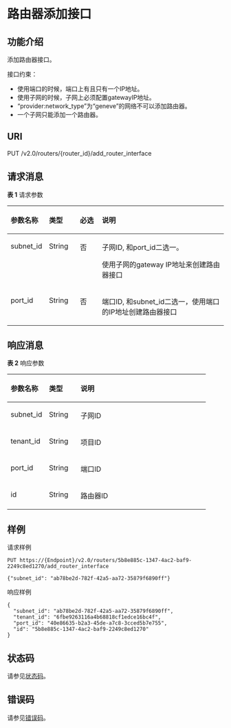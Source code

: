 # 路由器添加接口<a name="ZH-CN_TOPIC_0201534244"></a>

## 功能介绍<a name="section57792052205835"></a>

添加路由器接口。

接口约束：

-   使用端口的时候，端口上有且只有一个IP地址。
-   使用子网的时候，子网上必须配置gatewayIP地址。
-   “provider:network\_type”为“geneve”的网络不可以添加路由器。
-   一个子网只能添加一个路由器。

## URI<a name="section53148261205835"></a>

PUT /v2.0/routers/\{router\_id\}/add\_router\_interface

## 请求消息<a name="section46335438205835"></a>

**表 1**  请求参数

<a name="table62182974205835"></a>
<table><thead align="left"><tr id="row2403081205835"><th class="cellrowborder" valign="top" width="17.349999999999998%" id="mcps1.2.5.1.1"><p id="p60431871205835"><a name="p60431871205835"></a><a name="p60431871205835"></a>参数名称</p>
</th>
<th class="cellrowborder" valign="top" width="14.29%" id="mcps1.2.5.1.2"><p id="p63143353205835"><a name="p63143353205835"></a><a name="p63143353205835"></a>类型</p>
</th>
<th class="cellrowborder" valign="top" width="10.2%" id="mcps1.2.5.1.3"><p id="p14337951205835"><a name="p14337951205835"></a><a name="p14337951205835"></a>必选</p>
</th>
<th class="cellrowborder" valign="top" width="58.160000000000004%" id="mcps1.2.5.1.4"><p id="p20523419205835"><a name="p20523419205835"></a><a name="p20523419205835"></a>说明</p>
</th>
</tr>
</thead>
<tbody><tr id="row51784210205835"><td class="cellrowborder" valign="top" width="17.349999999999998%" headers="mcps1.2.5.1.1 "><p id="p33771502205835"><a name="p33771502205835"></a><a name="p33771502205835"></a>subnet_id</p>
</td>
<td class="cellrowborder" valign="top" width="14.29%" headers="mcps1.2.5.1.2 "><p id="p51137175205835"><a name="p51137175205835"></a><a name="p51137175205835"></a>String</p>
</td>
<td class="cellrowborder" valign="top" width="10.2%" headers="mcps1.2.5.1.3 "><p id="p48470516205835"><a name="p48470516205835"></a><a name="p48470516205835"></a>否</p>
</td>
<td class="cellrowborder" valign="top" width="58.160000000000004%" headers="mcps1.2.5.1.4 "><p id="p33797742205835"><a name="p33797742205835"></a><a name="p33797742205835"></a>子网ID, 和port_id二选一。</p>
<p id="p35744225205835"><a name="p35744225205835"></a><a name="p35744225205835"></a>使用子网的gateway IP地址来创建路由器接口</p>
</td>
</tr>
<tr id="row53262572205835"><td class="cellrowborder" valign="top" width="17.349999999999998%" headers="mcps1.2.5.1.1 "><p id="p19301079205835"><a name="p19301079205835"></a><a name="p19301079205835"></a>port_id</p>
</td>
<td class="cellrowborder" valign="top" width="14.29%" headers="mcps1.2.5.1.2 "><p id="p19883542205835"><a name="p19883542205835"></a><a name="p19883542205835"></a>String</p>
</td>
<td class="cellrowborder" valign="top" width="10.2%" headers="mcps1.2.5.1.3 "><p id="p67063058205835"><a name="p67063058205835"></a><a name="p67063058205835"></a>否</p>
</td>
<td class="cellrowborder" valign="top" width="58.160000000000004%" headers="mcps1.2.5.1.4 "><p id="p63398578205835"><a name="p63398578205835"></a><a name="p63398578205835"></a>端口ID, 和subnet_id二选一，使用端口的IP地址创建路由器接口</p>
</td>
</tr>
</tbody>
</table>

## 响应消息<a name="section33716291205835"></a>

**表 2**  响应参数

<a name="table46665045205835"></a>
<table><thead align="left"><tr id="row27310894205835"><th class="cellrowborder" valign="top" width="19.32%" id="mcps1.2.4.1.1"><p id="p64698801205835"><a name="p64698801205835"></a><a name="p64698801205835"></a>参数名称</p>
</th>
<th class="cellrowborder" valign="top" width="15.909999999999998%" id="mcps1.2.4.1.2"><p id="p6111537205835"><a name="p6111537205835"></a><a name="p6111537205835"></a>类型</p>
</th>
<th class="cellrowborder" valign="top" width="64.77000000000001%" id="mcps1.2.4.1.3"><p id="p33804102205835"><a name="p33804102205835"></a><a name="p33804102205835"></a>说明</p>
</th>
</tr>
</thead>
<tbody><tr id="row53777707205835"><td class="cellrowborder" valign="top" width="19.32%" headers="mcps1.2.4.1.1 "><p id="p61026988205835"><a name="p61026988205835"></a><a name="p61026988205835"></a>subnet_id</p>
</td>
<td class="cellrowborder" valign="top" width="15.909999999999998%" headers="mcps1.2.4.1.2 "><p id="p44239027205835"><a name="p44239027205835"></a><a name="p44239027205835"></a>String</p>
</td>
<td class="cellrowborder" valign="top" width="64.77000000000001%" headers="mcps1.2.4.1.3 "><p id="p6419564205835"><a name="p6419564205835"></a><a name="p6419564205835"></a>子网ID</p>
</td>
</tr>
<tr id="row57776083205835"><td class="cellrowborder" valign="top" width="19.32%" headers="mcps1.2.4.1.1 "><p id="p49351156205835"><a name="p49351156205835"></a><a name="p49351156205835"></a>tenant_id</p>
</td>
<td class="cellrowborder" valign="top" width="15.909999999999998%" headers="mcps1.2.4.1.2 "><p id="p38020701205835"><a name="p38020701205835"></a><a name="p38020701205835"></a>String</p>
</td>
<td class="cellrowborder" valign="top" width="64.77000000000001%" headers="mcps1.2.4.1.3 "><p id="p10487112"><a name="p10487112"></a><a name="p10487112"></a>项目ID</p>
</td>
</tr>
<tr id="row24491644205835"><td class="cellrowborder" valign="top" width="19.32%" headers="mcps1.2.4.1.1 "><p id="p37666118205835"><a name="p37666118205835"></a><a name="p37666118205835"></a>port_id</p>
</td>
<td class="cellrowborder" valign="top" width="15.909999999999998%" headers="mcps1.2.4.1.2 "><p id="p31056700205835"><a name="p31056700205835"></a><a name="p31056700205835"></a>String</p>
</td>
<td class="cellrowborder" valign="top" width="64.77000000000001%" headers="mcps1.2.4.1.3 "><p id="p20503759205835"><a name="p20503759205835"></a><a name="p20503759205835"></a>端口ID</p>
</td>
</tr>
<tr id="row50316109205835"><td class="cellrowborder" valign="top" width="19.32%" headers="mcps1.2.4.1.1 "><p id="p49073051205835"><a name="p49073051205835"></a><a name="p49073051205835"></a>id</p>
</td>
<td class="cellrowborder" valign="top" width="15.909999999999998%" headers="mcps1.2.4.1.2 "><p id="p15494169205835"><a name="p15494169205835"></a><a name="p15494169205835"></a>String</p>
</td>
<td class="cellrowborder" valign="top" width="64.77000000000001%" headers="mcps1.2.4.1.3 "><p id="p54423238205835"><a name="p54423238205835"></a><a name="p54423238205835"></a>路由器ID</p>
</td>
</tr>
</tbody>
</table>

## 样例<a name="section20047097205835"></a>

请求样例

```
PUT https://{Endpoint}/v2.0/routers/5b8e885c-1347-4ac2-baf9-2249c8ed1270/add_router_interface

{"subnet_id": "ab78be2d-782f-42a5-aa72-35879f6890ff"}
```

响应样例

```
{
  "subnet_id": "ab78be2d-782f-42a5-aa72-35879f6890ff",
  "tenant_id": "6fbe9263116a4b68818cf1edce16bc4f",
  "port_id": "40e86635-b2a3-45de-a7c8-3cced5b7e755",
  "id": "5b8e885c-1347-4ac2-baf9-2249c8ed1270"
}
```

## 状态码<a name="section10470352390"></a>

请参见[状态码](状态码.md)。

## 错误码<a name="section85821649202813"></a>

请参见[错误码](错误码.md)。


